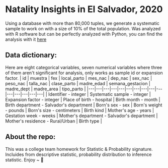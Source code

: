 # Natality Insights in El Salvador, 2020

Using a database with more than 80,000 tuples, we generate a systematic sample to work on with a size of 10% of the total population. Was analyzed with R software but can be perfectly analyzed with Python, you can find the analysis with it [here](https://gitlab.com/StanDoge_/natality-insights-2020)

## Data dictionary:
Here are eight categorical variables, seven numerical variables where three of them aren't significant for analysis, only works as sample id or expansion factor. 
| id | muestra | fex | local_parto | mes_nac | dep_nac | sex_nac | peso_nac | talla_nac | clase_parto | madre_edad | semana_gestacion | madre_dept | madre_area | tipo_parto |
|---|---|---|---|---|---|---|---|---|---|---|---|---|---|---|
| Identifier - integer | Systematic sample - integer | Expansion factor - integer | Place of birth - hospital | Birth month - month | Birth department - Salvador's department | Born's sex - sex | Born's weight - pounds | Born's size - centimeters | Birth kind  | Mother's age - years | Gestation week - weeks | Mother's department - Salvador's department | Mother's residence - Rural/Urban | Birth type |

## About the repo:
This was a college team homework for Statistic & Probability signature. Incluides from descriptive statistic, probability distribution to inference statistic.
Enjoy ~ 🎍
